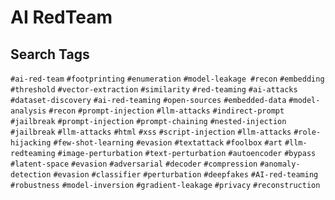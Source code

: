 # AI RedTeam

## Search Tags
`#ai-red-team` `#footprinting` `#enumeration` `#model-leakage #recon`  `#embedding` `#threshold` `#vector-extraction` `#similarity` `#red-teaming` `#ai-attacks` `#dataset-discovery` `#ai-red-teaming` `#open-sources` `#embedded-data` `#model-analysis` `#recon`  `#prompt-injection` `#llm-attacks` `#indirect-prompt` `#jailbreak` `#prompt-injection` `#prompt-chaining` `#nested-injection` `#jailbreak` `#llm-attacks` `#html` `#xss` `#script-injection` `#llm-attacks` `#role-hijacking` `#few-shot-learning` `#evasion` `#textattack` `#foolbox` `#art` `#llm-redteaming` `#image-perturbation` `#text-perturbation` `#autoencoder` `#bypass` `#latent-space` `#evasion` `#adversarial` `#decoder` `#compression` `#anomaly-detection` `#evasion` `#classifier` `#perturbation` `#deepfakes` `#AI-red-teaming` `#robustness` `#model-inversion` `#gradient-leakage` `#privacy` `#reconstruction`
